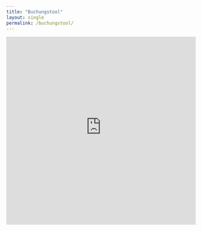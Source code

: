 ```yaml
---
title: "Buchungstool"
layout: single
permalink: /buchungstool/
---
```


<iframe src="https://bacherplatz.vet-booking.net" width="100%" height="500" style="border:0;" allowfullscreen="" loading="lazy" referrerpolicy="no-referrer-when-downgrade"></iframe>